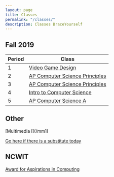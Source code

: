 ```yaml
---
layout: page
title: Classes
permalink: "/classes/"
description: Classes BraceYourself
---
```


## Fall 2019

<div class="section" markdown="1">

<div class="class-table" markdown="1">

| Period | Class                                    |
|--------|------------------------------------------|
| 1      | [Video Game Design](/game_design)        |
| 2      | [AP Computer Science Principles](/apcsp) |
| 3      | [AP Computer Science Principles](/apcsp) |
| 4      | [Intro to Computer Science](/intro_cs)   |
| 5      | [AP Computer Science A](/apcs)           |


</div>
</div>

## Other

<div class="section" markdown="1">
[Multimedia I](/mm1)
<!-- [AP Computer Science Principles](/apcsp) -->


[Go here if there is a substitute today](today)

</div>

## NCWIT
[Award for Aspirations in Computing](https://www.aspirations.org/recognitions/AiCAward)